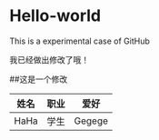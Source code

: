 # Hello-world
This is a experimental case of GitHub

我已经做出修改了哦！

##这是一个修改

|姓名|职业|爱好|
|---|---|---|
|HaHa|学生|Gegege|

